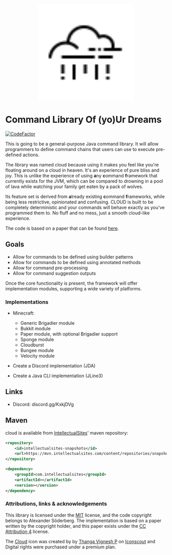 <div align="center">
    <img src="icons/cloud.svg" width="300px"/>
</div>

# Command Library Of (yo)Ur Dreams

[![CodeFactor](https://www.codefactor.io/repository/github/sauilitired/cloud/badge)](https://www.codefactor.io/repository/github/sauilitired/cloud)

This is going to be a general-purpose Java command library. It will allow programmers
to define command chains that users can use to execute pre-defined actions.

The library was named cloud because using it makes you feel like you're floating around on a cloud in heaven. It's an experience of pure bliss and joy. This is unlike the experience of using **a**ny **c**ommand **f**ramework that currently exists for the JVM, which can be compared to drowning in a pool of lava while watching your family get eaten by a pack of wolves. 

Its feature set is derived from **a**lready existing **c**ommand **f**rameworks, while being less restrictive, opinionated and confusing. CLOUD is built to be completely deterministic and your commands will behave exactly as you've programmed them to. No fluff and no mess, just a smooth cloud-like experience.

The code is based on a paper that can be found [here](https://github.com/Sauilitired/Sauilitired/blob/master/AS_2020_09_Commands.pdf).

## Goals

- Allow for commands to be defined using builder patterns
- Allow for commands to be defined using annotated methods
- Allow for command pre-processing
- Allow for command suggestion outputs

Once the core functionality is present, the framework will offer implementation modules, supporting a wide variety of platforms.

### Implementations

- Minecraft:
  - Generic Brigadier module
  - Bukkit module
  - Paper module, with optional Brigadier support
  - Sponge module
  - Cloudburst
  - Bungee module
  - Velocity module

- Create a Discord implementation (JDA)
- Create a Java CLI implementation (JLine3)

## Links

- Discord: discord.gg/KxkjDVg


## Maven

cloud is available from [IntellectualSites](https://intellectualsites.com)' maven repository:

```xml
<repository>
    <id>intellectualsites-snapshots</id>
    <url>https://mvn.intellectualsites.com/content/repositories/snapshots</url>
</repository>
```

```xml
<dependency>
    <groupId>com.intellectualsites</groupId>
    <artifactId></artifactId>
    <version></version>
</dependency>
```

### Attributions, links &amp; acknowledgements

This library is licensed under the <a href="https://opensource.org/licenses/MIT">MIT</a> license, and the code copyright
belongs to Alexander Söderberg. The implementation is based on a paper written by the copyright holder, and this paper exists
under the <a href="https://creativecommons.org/licenses/by/4.0/legalcode">CC Attribution 4</a> license.

The <a href="https://iconscout.com/icons/cloud" target="_blank">Cloud</a> icon was created by by 
<a href="https://iconscout.com/contributors/oviyan">Thanga Vignesh P</a> on <a href="https://iconscout.com">Iconscout</a>
and Digital rights were purchased under a premium plan.
